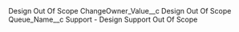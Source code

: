 <?xml version="1.0" encoding="UTF-8"?>
<CustomMetadata xmlns="http://soap.sforce.com/2006/04/metadata" xmlns:xsi="http://www.w3.org/2001/XMLSchema-instance" xmlns:xsd="http://www.w3.org/2001/XMLSchema">
    <label>Design Out Of Scope</label>
    <values>
        <field>ChangeOwner_Value__c</field>
        <value xsi:type="xsd:string">Design Out Of Scope</value>
    </values>
    <values>
        <field>Queue_Name__c</field>
        <value xsi:type="xsd:string">Support - Design Support Out Of Scope</value>
    </values>
</CustomMetadata>
